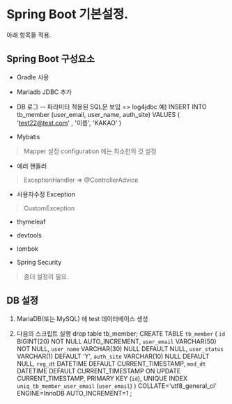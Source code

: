 # Spring Boot 기본설정.
아래 항목들 적용.


## Spring Boot 구성요소

- Gradle 사용

- Mariadb JDBC 추가

- DB 로그
-- 파라미터 적용된 SQL문 보임 => log4jdbc
	예) INSERT INTO tb_member (user_email, user_name, auth_site) VALUES ( 'test22@test.com' , '이름', 'KAKAO' ) 

- Mybatis
> Mapper 설정
> configuration 에는 최소한의 것 설정

- 에러 핸들러
> ExceptionHandler => @ControllerAdvice

- 사용자수정 Exception
> CustomException

- thymeleaf

- devtools

- lombok

- Spring Security
> 좀더 설정이 필요.


## DB 설정
1. MariaDB(또는 MySQL) 에 test 데이터베이스 생성

2. 다음의 스크립트 실행
drop table tb_member;
CREATE TABLE `tb_member` (
	`id` BIGINT(20) NOT NULL AUTO_INCREMENT,
	`user_email` VARCHAR(50) NOT NULL,
	`user_name` VARCHAR(30) NULL DEFAULT NULL,
	`user_status` VARCHAR(1) DEFAULT 'Y',
	`auth_site` VARCHAR(10) NULL DEFAULT NULL,
	`reg_dt` DATETIME DEFAULT CURRENT_TIMESTAMP,
	`mod_dt` DATETIME DEFAULT CURRENT_TIMESTAMP ON UPDATE CURRENT_TIMESTAMP,
PRIMARY KEY (`id`),
UNIQUE INDEX `uniq_tb_member_user_email` (`user_email`)
)
COLLATE='utf8_general_ci'
ENGINE=InnoDB
AUTO_INCREMENT=1
;
